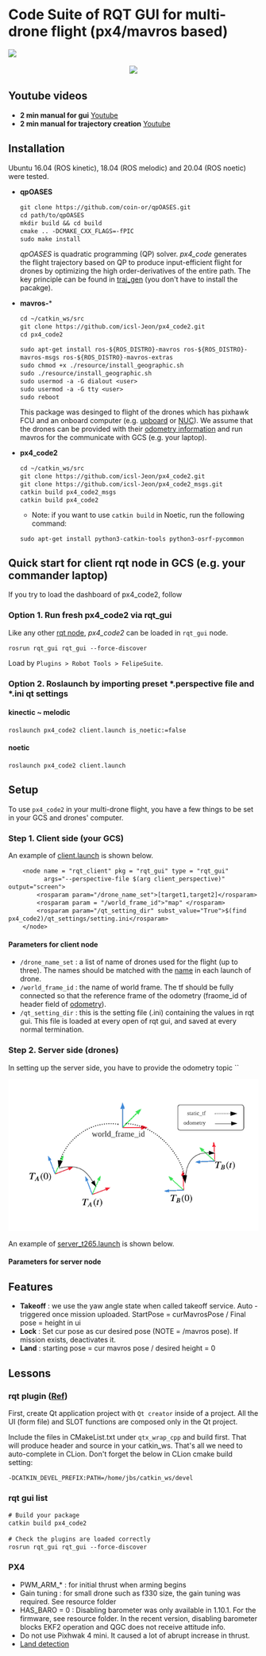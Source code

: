 # Code Suite of RQT GUI for multi-drone flight (px4/mavros based)

<img src = "https://img.shields.io/github/license/Naereen/StrapDown.js.svg">
<p align = "center">
<img src= "https://github.com/icsl-Jeon/px4_code2/blob/master/img/intro.gif">
</p> 

## Youtube videos 

* **2 min manual for gui** [Youtube](https://www.youtube.com/watch?v=-kpmBBiJndk&t=51s)
* **2 min manual for trajectory creation** [Youtube](https://www.youtube.com/watch?v=-kpmBBiJndk&t=51s)


## Installation 

Ubuntu 16.04 (ROS kinetic), 18.04 (ROS melodic) and 20.04 (ROS noetic) were tested. 
  

* **qpOASES**

  ```
  git clone https://github.com/coin-or/qpOASES.git
  cd path/to/qpOASES
  mkdir build && cd build
  cmake .. -DCMAKE_CXX_FLAGS=-fPIC
  sudo make install
  ```
  *qpOASES* is quadratic programming (QP) solver. *px4_code* generates the flight trajectory based on QP to produce input-efficient flight for drones by optimizing the high order-derivatives of the entire path. The key principle can be found in [traj_gen](https://github.com/icsl-Jeon/traj_gen) (you don't have to install the pacakge).   
  

* **mavros-***
  ```
  cd ~/catkin_ws/src
  git clone https://github.com/icsl-Jeon/px4_code2.git
  cd px4_code2
  ```
  ```
  sudo apt-get install ros-${ROS_DISTRO}-mavros ros-${ROS_DISTRO}-mavros-msgs ros-${ROS_DISTRO}-mavros-extras 
  sudo chmod +x ./resource/install_geographic.sh 
  sudo ./resource/install_geographic.sh
  sudo usermod -a -G dialout <user>
  sudo usermod -a -G tty <user>
  sudo reboot
  ```
  This package was desinged to flight of the drones which has pixhawk FCU and an onboard computer (e.g. [upboard](https://up-board.org/) or [NUC](https://www.amazon.com/intel-nuc8i7/s?k=intel+nuc8i7&page=2)). We assume that the drones can be provided with their [odometry information](https://github.com/icsl-Jeon/px4_code2/blob/master/README.md#Setup) and run mavros for the communicate with GCS (e.g. your laptop).           
  
* **px4_code2**
  ```
  cd ~/catkin_ws/src
  git clone https://github.com/icsl-Jeon/px4_code2.git
  git clone https://github.com/icsl-Jeon/px4_code2_msgs.git
  catkin build px4_code2_msgs
  catkin build px4_code2
  ```
  * Note: if you want to use `catkin build` in Noetic, run the following command:
  ```
  sudo apt-get install python3-catkin-tools python3-osrf-pycommon
  ```
  
  

## Quick start for client rqt node in GCS (e.g. your commander laptop)
If you try to load the dashboard of px4_code2, follow

### Option 1. Run fresh px4_code2 via rqt_gui 
Like any other [rqt node](http://wiki.ros.org/rqt), *px4_code2* can be loaded in `rqt_gui` node.
```
rosrun rqt_gui rqt_gui --force-discover
```
Load by `Plugins > Robot Tools > FelipeSuite`.

###  Option 2. Roslaunch by importing preset *.perspective file and *.ini qt settings 
#### kinectic ~ melodic 

```
roslaunch px4_code2 client.launch is_noetic:=false
```

#### noetic 
```
roslaunch px4_code2 client.launch 
```


## Setup 
To use `px4_code2` in your multi-drone flight, you have a few things to be set in your GCS and drones' computer. 

### Step 1. Client side (your GCS)
 
An example of [client.launch](https://github.com/icsl-Jeon/px4_code2/blob/master/launch/client.launch) is shown below.
 
```
    <node name = "rqt_client" pkg = "rqt_gui" type = "rqt_gui"
          args="--perspective-file $(arg client_perspective)" output="screen">
        <rosparam param="/drone_name_set">[target1,target2]</rosparam>
        <rosparam param = "/world_frame_id">"map" </rosparam>
        <rosparam param="/qt_setting_dir" subst_value="True">$(find px4_code2)/qt_settings/setting.ini</rosparam>
    </node>
```

#### Parameters for client node 

* `/drone_name_set` : a list of name of drones used for the flight (up to three). The names should be matched with the [name](https://github.com/icsl-Jeon/px4_code2/blob/master/README.md#Parameters-for-server) in each launch of drone.  
* `/world_frame_id` : the name of world frame. The tf should be fully connected so that the reference frame of the odometry (fraome_id of header field of [odometry](http://docs.ros.org/en/noetic/api/nav_msgs/html/msg/Odometry.html)).      
* `/qt_setting_dir` : this is the setting file (.ini) containing the values in rqt gui. This file is loaded at every open of rqt gui, and saved at every normal termination.  



### Step 2. Server side (drones)

In setting up the server side, you have to provide the odometry topic ``

<p align = "center">
<img src= "https://github.com/icsl-Jeon/px4_code2/blob/master/img/frame.png" width="700">
</p> 

An example of [server_t265.launch](https://github.com/icsl-Jeon/px4_code2/blob/master/launch/server_t265.launch) is shown below.


#### Parameters for server node






## Features



* **Takeoff** : we use the yaw angle state when called takeoff service. Auto - triggered once mission uploaded.  StartPose = curMavrosPose  / Final pose = height in ui 
* **Lock** : Set cur pose as cur desired pose (NOTE = /mavros pose).  If mission exists, deactivates it.  
* **Land** : starting pose = cur mavros pose / desired height = 0 





## Lessons 

### rqt plugin ([Ref](https://fjp.at/ros/rqt-turtle/))

First, create Qt application project with `Qt creator` inside of a project. All the UI (form file) and SLOT functions are composed only in the Qt project.  

Include the files in CMakeList.txt under `qtx_wrap_cpp` and build first. That will produce header and source in your catkin_ws. That's all we need to auto-complete in CLion.  Don't forget the below in CLion cmake build setting: 

```
-DCATKIN_DEVEL_PREFIX:PATH=/home/jbs/catkin_ws/devel
```


### rqt gui list 
```
# Build your package 
catkin build px4_code2

# Check the plugins are loaded correctly
rosrun rqt_gui rqt_gui --force-discover

```

### PX4 

* PWM_ARM_* : for initial thrust when arming begins
* Gain tuning : for small drone such as f330 size, the gain tuning was required. See resource folder  
* HAS_BARO = 0 : Disabling barometer was only available in 1.10.1. For the firmware, see resource folder. 
  In the recent version, disabling barometer blocks EKF2 operation and QGC does not receive attitude info.
* Do not use Pixhwak 4 mini. It caused a lot of abrupt increase in thrust.   
* [Land detection](https://docs.px4.io/master/en/advanced_config/land_detector.html#land-detector-states) 
